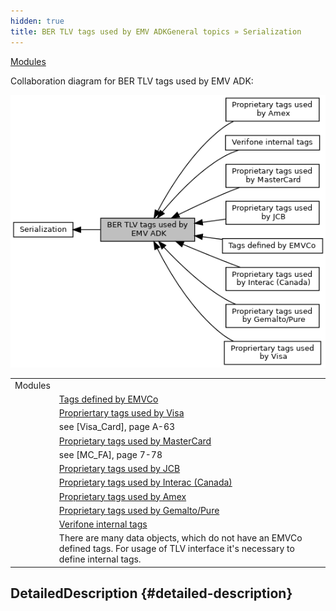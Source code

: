 ```yaml
---
hidden: true
title: BER TLV tags used by EMV ADKGeneral topics » Serialization
---
```


[Modules](#groups)

Collaboration diagram for BER TLV tags used by EMV ADK:

![](group___e_m_v___t_a_g_s.png)

|  |  |
|----|----|
| Modules |  |
|   | <a href="group___e_m_v_c_o___t_a_g_s.md">Tags defined by EMVCo</a> |
|   | <a href="group___v_i_s_a___t_a_g_s.md">Propriertary tags used by Visa</a> |
|   | see \[Visa_Card\], page A-63<br/> |
|   | <a href="group___m_c___t_a_g_s.md">Proprietary tags used by MasterCard</a> |
|   | see \[MC_FA\], page 7-78<br/> |
|   | <a href="group___j_k___t_a_g_s.md">Proprietary tags used by JCB</a> |
|   | <a href="group___i_n_t_e_r_a_c___t_a_g_s.md">Proprietary tags used by Interac (Canada)</a> |
|   | <a href="group___e_x_p_r_e_s_s_p_a_y___t_a_g_s.md">Proprietary tags used by Amex</a> |
|   | <a href="group___g_e_m_a_l_t_o___t_a_g_s.md">Proprietary tags used by Gemalto/Pure</a> |
|   | <a href="group___v_e_r_i___t_a_g_s.md">Verifone internal tags</a> |
|   | There are many data objects, which do not have an EMVCo defined tags. For usage of TLV interface it\'s necessary to define internal tags.<br/> |

## DetailedDescription {#detailed-description}
